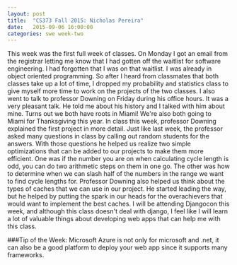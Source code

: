 ```yaml
---
layout: post
title:  "CS373 Fall 2015: Nicholas Pereira"
date:   2015-09-06 16:00:00
categories: swe week-two
---
```


This week was the first full week of classes. On Monday I got an email from the registrar letting me know that I had gotten off the waitlist for software engineering. I had forgotten that I 
was on that waitlist. I was already in object oriented programming. So after I heard from classmates that both classes take up a lot of time, I dropped my probability and statistics class to 
give myself more time to work on the projects of the two classes. I also went to talk to professor Downing on Friday during his office hours. It was a very pleasant talk. He told me about his
history and I talked with him about mine. Turns out we both have roots in Miami! We're also both going to Miami for Thanksgiving this year. In class this week, professor Downing explained 
the first project in more detail. Just like last week, the professor asked many questions in class by calling out random students for the answers. With those questions he helped us realize 
two simple optimizations that can be added to our projects to make them more efficient. One was if the number you are on when calculating cycle length is odd, you can do two arithmetic 
steps on them in one go. The other was how to determine when we can slash half of the numbers in the range we want to find cycle lengths for. Professor Downing also helped us think about 
the types of caches that we can use in our project. He started leading the way, but he helped by putting the spark in our heads for the overachievers that would want to implement the best 
caches. I will be attending Djangocon this week, and although this class doesn't deal with django, I feel like I will learn a lot of valuable things about developing web apps that can help 
me with this class. 

###Tip of the Week:
Microsoft Azure is not only for microsoft and .net, it can also be a good platform to deploy your web app since it supports many frameworks.